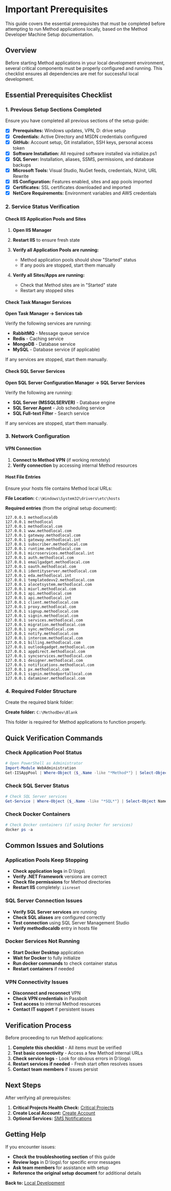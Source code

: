 # Important Prerequisites

This guide covers the essential prerequisites that must be completed before attempting to run Method applications locally, based on the Method Developer Machine Setup documentation.

## Overview

Before starting Method applications in your local development environment, several critical components must be properly configured and running. This checklist ensures all dependencies are met for successful local development.

## Essential Prerequisites Checklist

### 1. Previous Setup Sections Completed

Ensure you have completed all previous sections of the setup guide:

- [x] **Prerequisites:** Windows updates, VPN, D: drive setup
- [x] **Credentials:** Active Directory and MSDN credentials configured
- [x] **GitHub:** Account setup, Git installation, SSH keys, personal access token
- [x] **Software Installation:** All required software installed via initialize.ps1
- [x] **SQL Server:** Installation, aliases, SSMS, permissions, and database backups
- [x] **Microsoft Tools:** Visual Studio, NuGet feeds, credentials, NUnit, URL Rewrite
- [x] **IIS Configuration:** Features enabled, sites and app pools imported
- [x] **Certificates:** SSL certificates downloaded and imported
- [x] **NetCore Requirements:** Environment variables and AWS credentials

### 2. Service Status Verification

#### Check IIS Application Pools and Sites

1. **Open IIS Manager**
2. **Restart IIS** to ensure fresh state
3. **Verify all Application Pools are running:**
   - Method application pools should show "Started" status
   - If any pools are stopped, start them manually

4. **Verify all Sites/Apps are running:**
   - Check that Method sites are in "Started" state
   - Restart any stopped sites

#### Check Task Manager Services

**Open Task Manager → Services tab**

Verify the following services are running:
- **RabbitMQ** - Message queue service
- **Redis** - Caching service  
- **MongoDB** - Database service
- **MySQL** - Database service (if applicable)

If any services are stopped, start them manually.

#### Check SQL Server Services

**Open SQL Server Configuration Manager → SQL Server Services**

Verify the following are running:
- **SQL Server (MSSQLSERVER)** - Database engine
- **SQL Server Agent** - Job scheduling service
- **SQL Full-text Filter** - Search service

If any services are stopped, start them manually.

### 3. Network Configuration

#### VPN Connection

1. **Connect to Method VPN** (if working remotely)
2. **Verify connection** by accessing internal Method resources

#### Host File Entries

Ensure your hosts file contains Method local URLs:

**File Location:** `C:\Windows\System32\drivers\etc\hosts`

**Required entries** (from the original setup document):
```
127.0.0.1 methodlocaldb
127.0.0.1 methodlocal
127.0.0.1 methodlocal.com
127.0.0.1 www.methodlocal.com
127.0.0.1 gateway.methodlocal.com
127.0.0.1 gateway.methodlocal.int
127.0.0.1 subscriber.methodlocal.com
127.0.0.1 runtime.methodlocal.com
127.0.0.1 microservices.methodlocal.int
127.0.0.1 auth.methodlocal.com
127.0.0.1 emailgadget.methodlocal.com
127.0.0.1 oauth.methodlocal.com
127.0.0.1 identityserver.methodlocal.com
127.0.0.1 eda.methodlocal.int
127.0.0.1 templatedevv2.methodlocal.com
127.0.0.1 alocetsystem.methodlocal.com
127.0.0.1 miurl.methodlocal.com
127.0.0.1 api.methodlocal.com
127.0.0.1 api.methodlocal.int
127.0.0.1 client.methodlocal.com
127.0.0.1 proxy.methodlocal.com
127.0.0.1 signup.methodlocal.com
127.0.0.1 signin.methodlocal.com
127.0.0.1 services.methodlocal.com
127.0.0.1 migration.methodlocal.com
127.0.0.1 sync.methodlocal.com
127.0.0.1 notify.methodlocal.com
127.0.0.1 intercom.methodlocal.com
127.0.0.1 billing.methodlocal.com
127.0.0.1 outlookgadget.methodlocal.com
127.0.0.1 appdirect.methodlocal.com
127.0.0.1 syncservices.methodlocal.com
127.0.0.1 designer.methodlocal.com
127.0.0.1 notifications.methodlocal.com
127.0.0.1 px.methodlocal.com
127.0.0.1 signin.methodportallocal.com
127.0.0.1 dataminer.methodlocal.com
```

### 4. Required Folder Structure

Create the required blank folder:

**Create folder:** `C:\MethodDev\Blank`

This folder is required for Method applications to function properly.

## Quick Verification Commands

### Check Application Pool Status
```powershell
# Open PowerShell as Administrator
Import-Module WebAdministration
Get-IISAppPool | Where-Object {$_.Name -like "*Method*"} | Select-Object Name, State
```

### Check SQL Server Status
```powershell
# Check SQL Server services
Get-Service | Where-Object {$_.Name -like "*SQL*"} | Select-Object Name, Status
```

### Check Docker Containers
```powershell
# Check Docker containers (if using Docker for services)
docker ps -a
```

## Common Issues and Solutions

### Application Pools Keep Stopping
- **Check application logs** in D:\logs\
- **Verify .NET Framework** versions are correct
- **Check file permissions** for Method directories
- **Restart IIS** completely: `iisreset`

### SQL Server Connection Issues
- **Verify SQL Server services** are running
- **Check SQL aliases** are configured correctly
- **Test connection** using SQL Server Management Studio
- **Verify methodlocaldb** entry in hosts file

### Docker Services Not Running
- **Start Docker Desktop** application
- **Wait for Docker** to fully initialize
- **Run docker commands** to check container status
- **Restart containers** if needed

### VPN Connectivity Issues
- **Disconnect and reconnect** VPN
- **Check VPN credentials** in Passbolt
- **Test access** to internal Method resources
- **Contact IT support** if persistent issues

## Verification Process

Before proceeding to run Method applications:

1. **Complete this checklist** - All items must be verified
2. **Test basic connectivity** - Access a few Method internal URLs
3. **Check service logs** - Look for obvious errors in D:\logs\
4. **Restart services if needed** - Fresh start often resolves issues
5. **Contact team members** if issues persist

## Next Steps

After verifying all prerequisites:

1. **Critical Projects Health Check:** [Critical Projects](./critical-projects.md)
2. **Create Local Account:** [Create Account](./create-account.md)
3. **Optional Services:** [SMS Notifications](./sms-notifications.md)

## Getting Help

If you encounter issues:

- **Check the troubleshooting section** of this guide
- **Review logs** in D:\logs\ for specific error messages
- **Ask team members** for assistance with setup
- **Reference the original setup document** for additional details

**Back to:** [Local Development](./README.md)
